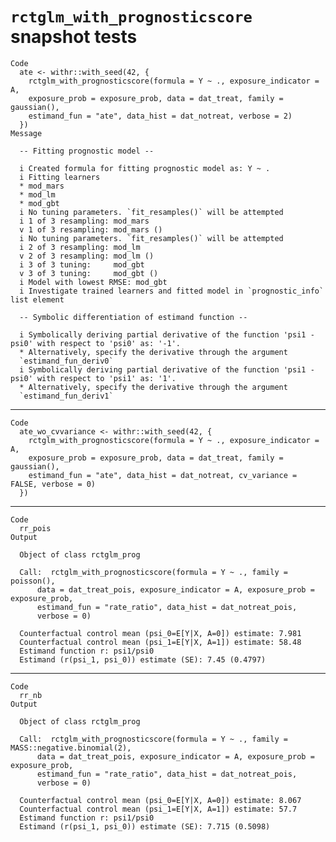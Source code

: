 # `rctglm_with_prognosticscore` snapshot tests

    Code
      ate <- withr::with_seed(42, {
        rctglm_with_prognosticscore(formula = Y ~ ., exposure_indicator = A,
        exposure_prob = exposure_prob, data = dat_treat, family = gaussian(),
        estimand_fun = "ate", data_hist = dat_notreat, verbose = 2)
      })
    Message
      
      -- Fitting prognostic model --
      
      i Created formula for fitting prognostic model as: Y ~ .
      i Fitting learners
      * mod_mars
      * mod_lm
      * mod_gbt
      i	No tuning parameters. `fit_resamples()` will be attempted
      i 1 of 3 resampling: mod_mars
      v 1 of 3 resampling: mod_mars ()
      i	No tuning parameters. `fit_resamples()` will be attempted
      i 2 of 3 resampling: mod_lm
      v 2 of 3 resampling: mod_lm ()
      i 3 of 3 tuning:     mod_gbt
      v 3 of 3 tuning:     mod_gbt ()
      i Model with lowest RMSE: mod_gbt
      i Investigate trained learners and fitted model in `prognostic_info` list element
      
      -- Symbolic differentiation of estimand function --
      
      i Symbolically deriving partial derivative of the function 'psi1 - psi0' with respect to 'psi0' as: '-1'.
      * Alternatively, specify the derivative through the argument
      `estimand_fun_deriv0`
      i Symbolically deriving partial derivative of the function 'psi1 - psi0' with respect to 'psi1' as: '1'.
      * Alternatively, specify the derivative through the argument
      `estimand_fun_deriv1`

---

    Code
      ate_wo_cvvariance <- withr::with_seed(42, {
        rctglm_with_prognosticscore(formula = Y ~ ., exposure_indicator = A,
        exposure_prob = exposure_prob, data = dat_treat, family = gaussian(),
        estimand_fun = "ate", data_hist = dat_notreat, cv_variance = FALSE, verbose = 0)
      })

---

    Code
      rr_pois
    Output
      
      Object of class rctglm_prog 
      
      Call:  rctglm_with_prognosticscore(formula = Y ~ ., family = poisson(), 
          data = dat_treat_pois, exposure_indicator = A, exposure_prob = exposure_prob, 
          estimand_fun = "rate_ratio", data_hist = dat_notreat_pois, 
          verbose = 0)
      
      Counterfactual control mean (psi_0=E[Y|X, A=0]) estimate: 7.981
      Counterfactual control mean (psi_1=E[Y|X, A=1]) estimate: 58.48
      Estimand function r: psi1/psi0
      Estimand (r(psi_1, psi_0)) estimate (SE): 7.45 (0.4797)

---

    Code
      rr_nb
    Output
      
      Object of class rctglm_prog 
      
      Call:  rctglm_with_prognosticscore(formula = Y ~ ., family = MASS::negative.binomial(2), 
          data = dat_treat_pois, exposure_indicator = A, exposure_prob = exposure_prob, 
          estimand_fun = "rate_ratio", data_hist = dat_notreat_pois, 
          verbose = 0)
      
      Counterfactual control mean (psi_0=E[Y|X, A=0]) estimate: 8.067
      Counterfactual control mean (psi_1=E[Y|X, A=1]) estimate: 57.7
      Estimand function r: psi1/psi0
      Estimand (r(psi_1, psi_0)) estimate (SE): 7.715 (0.5098)

